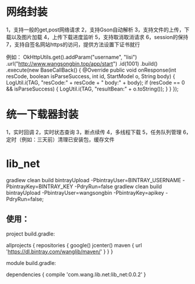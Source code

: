 # 网络封装
1，支持一般的get,post网络请求
2，支持Gson自动解析
3，支持文件的上传，下载以及图片加载
4，上传下载进度监听
5，支持取消取消请求
6，session的保持
7，支持自签名网站https的访问，提供方法设置下证书就行

例如：
        OkHttpUtils.get().addParam("username", "lisi")
                .url("http://www.wangsongbin.top/app/start")
                .id(1001)
                .build()
                .execute(new BaseCallBack<StartModel>() {
                    @Override
                    public void onResponse(int resCode, boolean isParseSuccess, int id, StartModel o, String body) {
                        LogUtil.i(TAG, "resCode:" + resCode + " body:" + body);
                        if (resCode == 0 && isParseSuccess) {
                            LogUtil.i(TAG, "resultBean:" + o.toString());
                        }
                    }
                });

               
# 统一下载器封装
1，实时回调
2，实时状态查询
3，断点续传
4，多线程下载
5，任务队列管理
6，定时（例如：三天前）清理已安装包，缓存文件

# lib_net
gradlew clean build bintrayUpload -PbintrayUser=BINTRAY_USERNAME -PbintrayKey=BINTRAY_KEY -PdryRun=false
gradlew clean build bintrayUpload -PbintrayUser=wangsongbin -PbintrayKey=apikey -PdryRun=false;

## 使用：

project build.gradle:

allprojects {
    repositories {
        google()
        jcenter()
        maven { url 'https://dl.bintray.com/wanglib/maven/' }
    }
}


module build.gradle:

dependencies {
    compile 'com.wang.lib.net:lib_net:0.0.2'
}